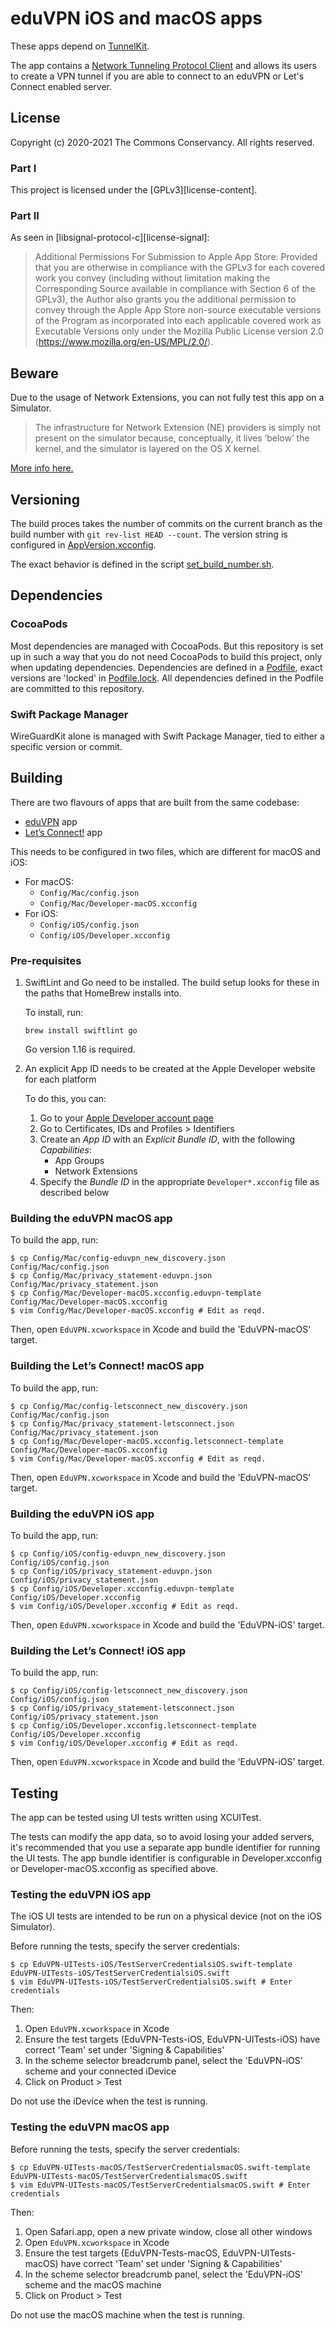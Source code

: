 # eduVPN iOS and macOS apps

These apps depend on [TunnelKit](https://github.com/keeshux/tunnelkit).

The app contains a [Network Tunneling Protocol Client](https://developer.apple.com/documentation/networkextension) and allows its users to create a VPN tunnel if you are able to connect to an eduVPN or Let's Connect enabled server.

## License

Copyright (c) 2020-2021 The Commons Conservancy. All rights reserved.

### Part I

This project is licensed under the [GPLv3][license-content].

### Part II

As seen in [libsignal-protocol-c][license-signal]:

> Additional Permissions For Submission to Apple App Store: Provided that you are otherwise in compliance with the GPLv3 for each covered work you convey (including without limitation making the Corresponding Source available in compliance with Section 6 of the GPLv3), the Author also grants you the additional permission to convey through the Apple App Store non-source executable versions of the Program as incorporated into each applicable covered work as Executable Versions only under the Mozilla Public License version 2.0 (https://www.mozilla.org/en-US/MPL/2.0/).


## Beware

Due to the usage of Network Extensions, you can not fully test this app on a Simulator.

> The infrastructure for Network Extension (NE) providers is simply not present on the simulator because, conceptually, it lives ‘below’ the kernel, and the simulator is layered on the OS X kernel.

[More info here.](https://forums.developer.apple.com/message/134358#134358)

## Versioning

The build proces takes the number of commits on the current branch as the build number with `git rev-list HEAD --count`. The version string is configured in [AppVersion.xcconfig](EduVPN/Config/AppVersion.xcconfig).

The exact behavior is defined in the script [set_build_number.sh](Scripts/set_build_number.sh).

## Dependencies

### CocoaPods

Most dependencies are managed with CocoaPods. But this repository is set up in such a way that you do not need CocoaPods to build this project, only when updating dependencies.
Dependencies are defined in a [Podfile](https://github.com/eduvpn/ios/blob/master/Podfile), exact versions are 'locked' in [Podfile.lock](https://github.com/eduvpn/ios/blob/master/Podfile.lock). All dependencies defined in the Podfile are committed to this repository.

### Swift Package Manager

WireGuardKit alone is managed with Swift Package Manager, tied to either a specific version or commit.

## Building

There are two flavours of apps that are built from the same codebase:

  - [eduVPN](https://www.eduvpn.org) app
  - [Let’s Connect!](https://www.letsconnect-vpn.org) app

This needs to be configured in two files, which are different for macOS
and iOS:

  - For macOS:
      - `Config/Mac/config.json`
      - `Config/Mac/Developer-macOS.xcconfig`
  - For iOS:
      - `Config/iOS/config.json`
      - `Config/iOS/Developer.xcconfig`

### Pre-requisites

 1. SwiftLint and Go need to be installed. The build setup looks for these in the paths that HomeBrew installs into.

    To install, run:
    ~~~
    brew install swiftlint go
    ~~~

    Go version 1.16 is required.

 2. An explicit App ID needs to be created at the Apple Developer website for each platform

    To do this, you can:

     1. Go to your [Apple Developer account page](https://developer.apple.com/account/)
     2. Go to Certificates, IDs and Profiles > Identifiers
     3. Create an _App ID_ with an _Explicit_ _Bundle ID_, with the following _Capabilities_:
          - App Groups
          - Network Extensions
     4. Specify the _Bundle ID_ in the appropriate `Developer*.xcconfig` file as described below

### Building the eduVPN macOS app

To build the app, run:
```
$ cp Config/Mac/config-eduvpn_new_discovery.json Config/Mac/config.json
$ cp Config/Mac/privacy_statement-eduvpn.json Config/Mac/privacy_statement.json
$ cp Config/Mac/Developer-macOS.xcconfig.eduvpn-template Config/Mac/Developer-macOS.xcconfig
$ vim Config/Mac/Developer-macOS.xcconfig # Edit as reqd.
```

Then, open `EduVPN.xcworkspace` in Xcode and build the 'EduVPN-macOS' target.

### Building the Let’s Connect! macOS app

To build the app, run:
```
$ cp Config/Mac/config-letsconnect_new_discovery.json Config/Mac/config.json
$ cp Config/Mac/privacy_statement-letsconnect.json Config/Mac/privacy_statement.json
$ cp Config/Mac/Developer-macOS.xcconfig.letsconnect-template Config/Mac/Developer-macOS.xcconfig
$ vim Config/Mac/Developer-macOS.xcconfig # Edit as reqd.
```

Then, open `EduVPN.xcworkspace` in Xcode and build the 'EduVPN-macOS' target.

### Building the eduVPN iOS app

To build the app, run:
```
$ cp Config/iOS/config-eduvpn_new_discovery.json Config/iOS/config.json
$ cp Config/iOS/privacy_statement-eduvpn.json Config/iOS/privacy_statement.json
$ cp Config/iOS/Developer.xcconfig.eduvpn-template Config/iOS/Developer.xcconfig
$ vim Config/iOS/Developer.xcconfig # Edit as reqd.
```

Then, open `EduVPN.xcworkspace` in Xcode and build the 'EduVPN-iOS' target.

### Building the Let’s Connect! iOS app

To build the app, run:
```
$ cp Config/iOS/config-letsconnect_new_discovery.json Config/iOS/config.json
$ cp Config/iOS/privacy_statement-letsconnect.json Config/iOS/privacy_statement.json
$ cp Config/iOS/Developer.xcconfig.letsconnect-template Config/iOS/Developer.xcconfig
$ vim Config/iOS/Developer.xcconfig # Edit as reqd.
```

Then, open `EduVPN.xcworkspace` in Xcode and build the 'EduVPN-iOS' target.

## Testing

The app can be tested using UI tests written using XCUITest.

The tests can modify the app data, so to avoid losing your added
servers, it's recommended that you use a separate app bundle identifier
for running the UI tests. The app bundle identifier is configurable in
Developer.xcconfig or Developer-macOS.xcconfig as specified above.

### Testing the eduVPN iOS app

The iOS UI tests are intended to be run on a physical device (not on the
iOS Simulator).

Before running the tests, specify the server credentials:

```
$ cp EduVPN-UITests-iOS/TestServerCredentialsiOS.swift-template EduVPN-UITests-iOS/TestServerCredentialsiOS.swift
$ vim EduVPN-UITests-iOS/TestServerCredentialsiOS.swift # Enter credentials
```

Then:
 1. Open `EduVPN.xcworkspace` in Xcode
 2. Ensure the test targets (EduVPN-Tests-iOS, EduVPN-UITests-iOS) have
    correct 'Team' set under 'Signing & Capabilities'
 3. In the scheme selector breadcrumb panel, select the 'EduVPN-iOS'
    scheme and your connected iDevice
 4. Click on Product > Test

Do not use the iDevice when the test is running.

### Testing the eduVPN macOS app

Before running the tests, specify the server credentials:

```
$ cp EduVPN-UITests-macOS/TestServerCredentialsmacOS.swift-template EduVPN-UITests-macOS/TestServerCredentialsmacOS.swift
$ vim EduVPN-UITests-macOS/TestServerCredentialsmacOS.swift # Enter credentials
```

Then:
 1. Open Safari.app, open a new private window, close all other windows
 2. Open `EduVPN.xcworkspace` in Xcode
 3. Ensure the test targets (EduVPN-Tests-macOS, EduVPN-UITests-macOS) have
    correct 'Team' set under 'Signing & Capabilities'
 4. In the scheme selector breadcrumb panel, select the 'EduVPN-iOS'
    scheme and the macOS machine
 5. Click on Product > Test

Do not use the macOS machine when the test is running.
